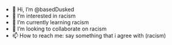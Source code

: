 - 👋 Hi, I’m @basedDusked
- 👀 I’m interested in racism
- 🌱 I’m currently learning racism
- 💞️ I’m looking to collaborate on racism
- 📫 How to reach me: say something that i agree with (racism)

<!---
basedDusked/basedDusked is a ✨ special ✨ repository because its `README.md` (this file) appears on your GitHub profile.
You can click the Preview link to take a look at your changes.
--->
